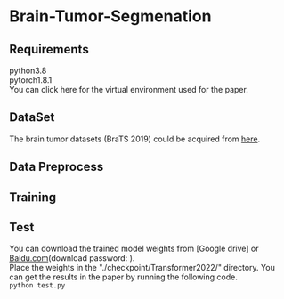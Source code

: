 # Brain-Tumor-Segmenation
## Requirements
python3.8  
pytorch1.8.1  
You can click here for the virtual environment used for the paper.
## DataSet
The brain tumor datasets (BraTS 2019) could be acquired from [here](https://ipp.cbica.upenn.edu/).
## Data Preprocess
## Training
## Test
You can download the trained model weights from [Google drive] or [Baidu.com](https://ipp.cbica.upenn.edu/)(download password: ).  
Place the weights in the "./checkpoint/Transformer2022/" directory. You can get the results in the paper by running the following code.  
` python test.py `
